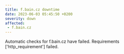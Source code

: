 ```yaml
---
title: f.bain.cz downtime
date: 2023-06-03 05:45:50 +0200
severity: down
affected:
 - f.bain.cz
---
```

Automatic checks for f.bain.cz have failed. Requirements ['http_requirement'] failed.
